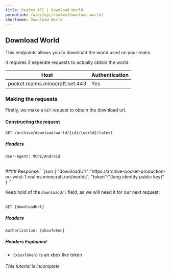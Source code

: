 ```yaml
---
title: Realms API | Download World
permalink: /wiki/api/realms/download-world/
shortname: Download World
---
```

## Download World
This endpoints allows you to download the world used on your realm.

It requires 2 seperate requests to actually obtain the world.

|Host|Authentication|
|----|--------------|
|pocket.realms.minecraft.net:443|Yes|

### Making the requests
Firstly, we make a `GET` request to obtain the download url.

#### Constructing the request

```
GET /archive/download/world/{id}/{world}/latest
```

##### Headers
```
User-Agent: MCPE/Android
```
  
<br>
#### Response
```json
{
    "downloadUrl":"https://archive-pocket-production-eu-west-1.realms.minecraft.net/worlds",
    "token":"(long identity public key)"
}
```

Keep hold of the `downloadUrl` field, as we will need it for our next request:
<br><br>
```
GET {downloadUrl}
```

##### Headers
```http
Authorization: {xboxToken}
```

##### Headers Explained
* `{xboxToken}` is an xbox live token
  
  
###### This tutorial is incomplete
